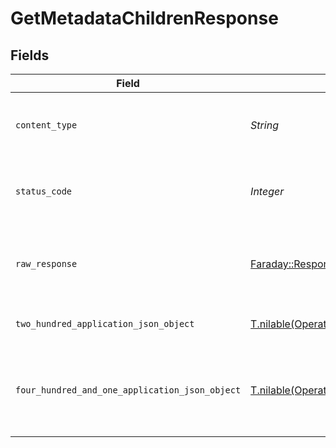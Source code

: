 # GetMetadataChildrenResponse


## Fields

| Field                                                                                                                              | Type                                                                                                                               | Required                                                                                                                           | Description                                                                                                                        |
| ---------------------------------------------------------------------------------------------------------------------------------- | ---------------------------------------------------------------------------------------------------------------------------------- | ---------------------------------------------------------------------------------------------------------------------------------- | ---------------------------------------------------------------------------------------------------------------------------------- |
| `content_type`                                                                                                                     | *String*                                                                                                                           | :heavy_check_mark:                                                                                                                 | HTTP response content type for this operation                                                                                      |
| `status_code`                                                                                                                      | *Integer*                                                                                                                          | :heavy_check_mark:                                                                                                                 | HTTP response status code for this operation                                                                                       |
| `raw_response`                                                                                                                     | [Faraday::Response](https://www.rubydoc.info/gems/faraday/Faraday/Response)                                                        | :heavy_check_mark:                                                                                                                 | Raw HTTP response; suitable for custom response parsing                                                                            |
| `two_hundred_application_json_object`                                                                                              | [T.nilable(Operations::GetMetadataChildrenResponseBody)](../../models/operations/getmetadatachildrenresponsebody.md)               | :heavy_minus_sign:                                                                                                                 | The children of the library item.                                                                                                  |
| `four_hundred_and_one_application_json_object`                                                                                     | [T.nilable(Operations::GetMetadataChildrenLibraryResponseBody)](../../models/operations/getmetadatachildrenlibraryresponsebody.md) | :heavy_minus_sign:                                                                                                                 | Unauthorized - Returned if the X-Plex-Token is missing from the header or query.                                                   |